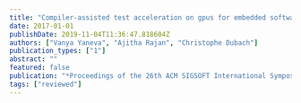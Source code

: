 ```yaml
---
title: "Compiler-assisted test acceleration on gpus for embedded software"
date: 2017-01-01
publishDate: 2019-11-04T11:36:47.818604Z
authors: ["Vanya Yaneva", "Ajitha Rajan", "Christophe Dubach"]
publication_types: ["1"]
abstract: ""
featured: false
publication: "*Proceedings of the 26th ACM SIGSOFT International Symposium on Software Testing and Analysis*"
tags: ["reviewed"]
---
```


